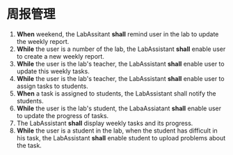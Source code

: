 # 周报管理

1. **When** weekend, the LabAssitant **shall** remind user in the lab to update the weekly report.
2. **While** the user is a number of the lab, the LabAssistant **shall** enable user to create a new weekly report.
3. **While** the user is the lab's teacher, the LabAssistant **shall** enable user to update this weekly tasks.
4. **While** the user is the lab's teacher, the LabAssistant **shall** enable user to assign tasks to students.
5. **When** a task is assigned to students, the LabAssistant shall notify the  students.
6. **While** the user is the lab's student, the LabaAssiatant **shall** enable user to update the progress of tasks. 
7. The LabAssistant **shall** display weekly tasks and its progress.
8. **While** the user is a student in the lab, when the student has difficult in his task, the LabAssistant **shall** enable student to upload problems about the task.

